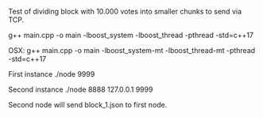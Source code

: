 Test of dividing block with 10.000 votes into smaller chunks to send via TCP.

g++ main.cpp -o main -lboost_system -lboost_thread -pthread -std=c++17

OSX: g++ main.cpp -o main -lboost_system-mt -lboost_thread-mt -pthread -std=c++17

First instance
./node 9999

Second instance
./node 8888 127.0.0.1 9999

Second node will send block_1.json to first node.
